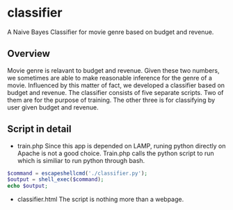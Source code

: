# classifier
A Naive Bayes Classifier for movie genre based on budget and revenue.

## Overview
Movie genre is relavant to budget and revenue. Given these two numbers, we sometimes are able to make reasonable inference for the genre of a movie. Influenced by this matter of fact, we developed a classifier based on budget and revenue. The classifier consists of five separate scripts. Two of them are for the purpose of training. The other three is for classifying by user given budget and revenue.

## Script in detail
- train.php
Since this app is depended on LAMP, runing python directly on Apache is not a good choice. Train.php calls the python script to run which is similiar to run python through bash.
```php
$command = escapeshellcmd('./classifier.py');
$output = shell_exec($command);
echo $output;
```


- classifier.html
The script is nothing more than a webpage. 
